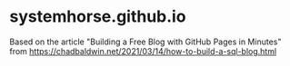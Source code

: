 # systemhorse.github.io

Based on the article "Building a Free Blog with GitHub Pages in Minutes" from https://chadbaldwin.net/2021/03/14/how-to-build-a-sql-blog.html
